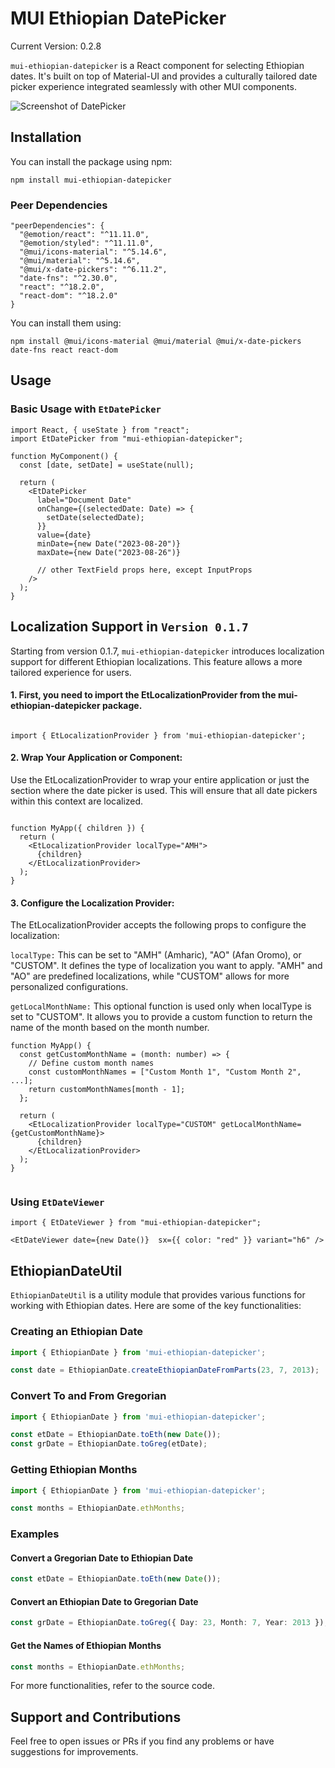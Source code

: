 
# MUI Ethiopian DatePicker

Current Version: 0.2.8

`mui-ethiopian-datepicker` is a React component for selecting Ethiopian dates. It's built on top of Material-UI and provides a culturally tailored date picker experience integrated seamlessly with other MUI components.

![Screenshot of DatePicker](https://drive.google.com/uc?export=view&id=1F59_kA2MBtQuczFLYWo1-e527uPvn0yt)


## Installation

You can install the package using npm:

```console
npm install mui-ethiopian-datepicker
```

### Peer Dependencies

```code
"peerDependencies": {
  "@emotion/react": "^11.11.0",
  "@emotion/styled": "^11.11.0",
  "@mui/icons-material": "^5.14.6",
  "@mui/material": "^5.14.6",
  "@mui/x-date-pickers": "^6.11.2",
  "date-fns": "^2.30.0",
  "react": "^18.2.0",
  "react-dom": "^18.2.0"
}
```

You can install them using:

```console
npm install @mui/icons-material @mui/material @mui/x-date-pickers date-fns react react-dom
```

## Usage

### Basic Usage with `EtDatePicker`

```tsx
import React, { useState } from "react";
import EtDatePicker from "mui-ethiopian-datepicker";

function MyComponent() {
  const [date, setDate] = useState(null);

  return (
    <EtDatePicker
      label="Document Date"
      onChange={(selectedDate: Date) => {
        setDate(selectedDate);
      }}
      value={date}
      minDate={new Date("2023-08-20")}
      maxDate={new Date("2023-08-26")}
      
      // other TextField props here, except InputProps
    />
  );
}
```


## Localization Support in `Version 0.1.7`

Starting from version 0.1.7, `mui-ethiopian-datepicker`  introduces localization support for different Ethiopian localizations. This feature allows a more tailored experience for users.


#### 1. First, you need to import the EtLocalizationProvider from the mui-ethiopian-datepicker package.

```tsx

import { EtLocalizationProvider } from 'mui-ethiopian-datepicker';

```


#### 2. Wrap Your Application or Component: 
Use the EtLocalizationProvider to wrap your entire application or just the section where the date picker is used. This will ensure that all date pickers within this context are localized.

```tsx

function MyApp({ children }) {
  return (
    <EtLocalizationProvider localType="AMH">
      {children}
    </EtLocalizationProvider>
  );
}
```
#### 3. Configure the Localization Provider:
The EtLocalizationProvider accepts the following props to configure the localization:

`localType:` This can be set to "AMH" (Amharic), "AO" (Afan Oromo), or "CUSTOM". It defines the type of localization you want to apply. "AMH" and "AO" are predefined localizations, while "CUSTOM" allows for more personalized configurations.

`getLocalMonthName:` This optional function is used only when localType is set to "CUSTOM". It allows you to provide a custom function to return the name of the month based on the month number.

```tsx
function MyApp() {
  const getCustomMonthName = (month: number) => {
    // Define custom month names
    const customMonthNames = ["Custom Month 1", "Custom Month 2", ...];
    return customMonthNames[month - 1];
  };

  return (
    <EtLocalizationProvider localType="CUSTOM" getLocalMonthName={getCustomMonthName}>
      {children}
    </EtLocalizationProvider>
  );
}


```


### Using `EtDateViewer`

```tsx
import { EtDateViewer } from "mui-ethiopian-datepicker";

<EtDateViewer date={new Date()}  sx={{ color: "red" }} variant="h6" />

```

## EthiopianDateUtil

`EthiopianDateUtil` is a utility module that provides various functions for working with Ethiopian dates. Here are some of the key functionalities:

### Creating an Ethiopian Date

```typescript
import { EthiopianDate } from 'mui-ethiopian-datepicker';

const date = EthiopianDate.createEthiopianDateFromParts(23, 7, 2013);
```

### Convert To and From Gregorian

```typescript
import { EthiopianDate } from 'mui-ethiopian-datepicker';

const etDate = EthiopianDate.toEth(new Date());
const grDate = EthiopianDate.toGreg(etDate);
```

### Getting Ethiopian Months

```typescript
import { EthiopianDate } from 'mui-ethiopian-datepicker';

const months = EthiopianDate.ethMonths;
```

### Examples

#### Convert a Gregorian Date to Ethiopian Date

```typescript
const etDate = EthiopianDate.toEth(new Date());
```

#### Convert an Ethiopian Date to Gregorian Date

```typescript
const grDate = EthiopianDate.toGreg({ Day: 23, Month: 7, Year: 2013 });
```

#### Get the Names of Ethiopian Months

```typescript
const months = EthiopianDate.ethMonths;
```

For more functionalities, refer to the source code.

## Support and Contributions

Feel free to open issues or PRs if you find any problems or have suggestions for improvements.
